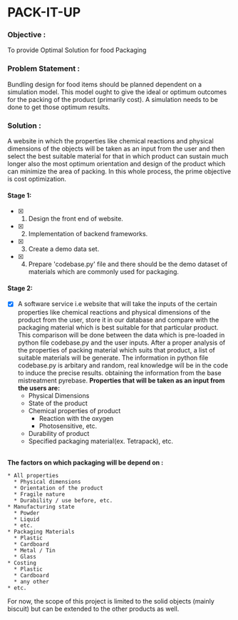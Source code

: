 # **PACK-IT-UP**


### Objective : 
To provide Optimal Solution for food Packaging

### Problem Statement :
Bundling design for food items should be planned dependent on a simulation model. 
This model ought to give the ideal or optimum outcomes for the packing of the product (primarily cost).
A simulation needs to be done to get those optimum results.

### Solution :
A website in which the properties like chemical reactions and physical dimensions of the objects will be taken as an input from the user and then select the best suitable material for that in which product can sustain much longer also the most optimum orientation and design of the product which can minimize the area of packing.
In this whole process, the prime objective is cost optimization.


#### Stage 1:
- [x] 1. Design the front end of website.
- [x] 2. Implementation of backend frameworks.
- [x] 3. Create a demo data set.
- [x] 4. Prepare 'codebase.py' file and there should be the demo dataset of materials which are commonly used for packaging.


#### Stage 2:
- [x] A software service i.e website that will take the inputs of the certain properties like chemical reactions and physical dimensions of the product from the user, store it in our database and compare with the packaging material which is best suitable for that particular product.
This comparison will be done between the data which is pre-loaded in python file codebase.py and the user inputs. After a proper analysis of the properties of packing material which suits that product, a list of suitable materials will be generate.
The information in python file codebase.py is arbitary and random, real knowledge will be in the code to induce the precise results. obtaining the information from the base mistreatment pyrebase. 
<strong>Properties that will be taken as an input from the users are: </strong>
   * Physical Dimensions
   * State of the product
   * Chemical properties of product
      * Reaction with the oxygen
      * Photosensitive, etc.
   * Durability of product
   * Specified packaging material(ex. Tetrapack), etc.
   <br>
<strong>The factors on which packaging will be depend on :</strong>

    * All properties
      * Physical dimensions
      * Orientation of the product
      * Fragile nature
      * Durability / use before, etc.
    * Manufacturing state
      * Powder
      * Liquid
      * etc.
    * Packaging Materials
      * Plastic
      * Cardboard
      * Metal / Tin
      * Glass
    * Costing
      * Plastic
      * Cardboard
      * any other
    * etc.

For now, the scope of this project is limited to the solid objects (mainly biscuit) but can be extended to the other products as well.
